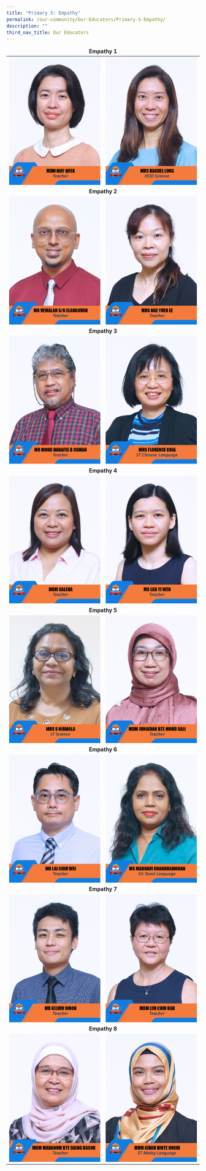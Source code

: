 ```yaml
---
title: "Primary 5: Empathy"
permalink: /our-community/Our-Educators/Primary-5-Empathy/
description: ""
third_nav_title: Our Educators
---
```

<table>
<thead>
	<tr>
		<td colspan="2"><center><b>Empathy 1</b></center></td>
	</tr>
</thead>
<tbody>
  <tr>
    <td><img src="/images/Teaching%20Staff/2023_mdm%20may%20quek.jpg"></td>
    <td><img src="/images/Teaching%20Staff/2023_mrs%20rachel%20long.jpg"> </td>
  </tr>
  <tr>
    <td colspan="2"><center><b>Empathy 2</b></center></td>
  </tr>
  <tr>
    <td><img src="/images/Teaching%20Staff/2023_mr%20vemalan%20s_o%20elangovan.jpg"> </td>
    <td><img src="/images/Teaching%20Staff/2023_mrs%20nge%20yuen%20ee.jpg"> </td>
  </tr>
  <tr>
    <td colspan="2"><center><b>Empathy 3</b></center></td>
  </tr>
  <tr>
    <td><img src="/images/Teaching%20Staff/2023_mr%20mohd%20hanafee%20b%20osman.jpg"> </td>
    <td><img src="/images/Teaching%20Staff/2023_mrs%20florence%20chia.jpg"> </td>
  </tr>
  <tr>
    <td colspan="2"><center><b>Empathy 4</b></center></td>
  </tr>
  <tr>
    <td> <img src="/images/Teaching%20Staff/2023_mdm%20saleha.jpg"></td>
    <td><img src="/images/Teaching%20Staff/2023_ms%20lua%20yi%20wen.jpg"> </td>
  </tr>
  <tr>
    <td colspan="2"><center><b>Empathy 5</b></center></td>
  </tr>
  <tr>
    <td><img src="/images/Teaching%20Staff/2023_mrs%20s%20nirmala-final.jpg"> </td>
    <td><img src="/images/Teaching%20Staff/2023_mdm%20junaidah%20bte%20mohd%20sali.jpg"> </td>
  </tr>
  <tr>
    <td colspan="2"><center><b>Empathy 6</b></center></td>
  </tr>
  <tr>
    <td><img src="/images/Teaching%20Staff/2023_mr%20lai%20chih%20wei.jpg"> </td>
    <td><img src="/images/Teaching%20Staff/2023_ms%20madhavi%20chandramohan.jpg"> </td>
  </tr>
	<tr>
	<td colspan="4"><center><b>Empathy 7</b></center></td>
  </tr>
  <tr>
    <td><img src="/images/Teaching%20Staff/2023_mr%20kelvin%20woon.jpg"> </td>
    <td><img src="/images/Teaching%20Staff/2023_mdm%20lim%20chiu%20har.jpg"> </td>
  </tr>
	<tr>
	<td colspan="2"><center><b>Empathy 8</b></center></td>
  </tr>
  <tr>
    <td><img src="/images/Teaching%20Staff/2023_mdm%20mahanom%20bte%20daing%20basok.jpg"> </td>
    <td><img src="/images/Teaching%20Staff/2023_mdm%20aidah%20binte%20hosni.jpg"> </td>
  </tr>
</tbody>
</table>
